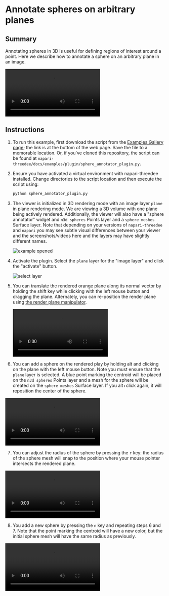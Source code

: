 # Annotate spheres on arbitrary planes

## Summary
Annotating spheres in 3D is useful for defining regions of interest around a point. Here we describe how to annotate a sphere on an arbitrary plane in an image.

![type:video](https://user-images.githubusercontent.com/1120672/225970403-f75e90dc-614d-409d-b1b7-f7453dededc1.mov)


## Instructions
1. To run this example, first download the script from the [Examples Gallery page](https://napari-threedee.github.io/generated/gallery/plugin/sphere_annotator_plugin/); the link is at the bottom of the web page. Save the file to a memorable location. Or, if you've cloned this repository, the script can be found at `napari-threedee/docs/examples/plugin/sphere_annotator_plugin.py`. 

2. Ensure you have activated a virtual environment with napari-threedee installed. Change directories to the script location and then execute the script using:
	```bash
	python sphere_annotator_plugin.py
	``` 
3. The viewer is initialized in 3D rendering mode with an image layer `plane` in plane rendering mode. We are viewing a 3D volume with one plane being actively rendered. Additionally, the viewer will also have a "sphere annotator" widget and `n3d spheres` Points layer and a `sphere meshes` Surface layer. Note that depending on your versions of `napari-threedee` and `napari` you may see subtle visual differences between your viewer and the screenshots/videos here and the layers may have slightly different names.

	![example opened](https://user-images.githubusercontent.com/1120672/225966223-fb426704-efb3-4ead-a7a5-8d0731f890ff.png)

4.  Activate the plugin. Select the `plane` layer for the "image layer" and click the "activate" button.

	![select layer](https://user-images.githubusercontent.com/1120672/225966635-337d550d-6880-424a-8b3b-d0f1de07b42f.png)
	
5. You can translate the rendered orange plane along its normal vector by holding the shift key while clicking with the left mouse button and dragging the plane.  Alternately, you can re-position the render plane using [the render plane manipulator](https://napari-threedee.github.io/how_to/render_plane_manipulator/).

	![type:video](https://user-images.githubusercontent.com/1120672/225967164-978493a3-ee48-4768-8359-029b6b18bb3f.mov)
	
6. You can add a sphere on the rendered play by holding alt and clicking on the plane with the left mouse button. Note you must ensure that the `plane` layer is selected. A blue point marking the centroid will be placed on the `n3d spheres` Points layer and a mesh for the sphere will be created on the `sphere meshes` Surface layer. If you alt+click again, it will reposition the center of the sphere.

![type:video](https://user-images.githubusercontent.com/1120672/225969195-c892ed99-0d97-45bf-b701-4ec07df90050.mov)

7. You can adjust the radius of the sphere by pressing the `r` key: the radius of the sphere mesh will snap to the position where your mouse pointer intersects the rendered plane.

![type:video](https://user-images.githubusercontent.com/1120672/225968729-ba5c2d6b-d2a3-4012-9c71-dc8ef9abb4a3.mov)

8. You add a new sphere by pressing the `n` key and repeating steps 6 and 7. Note that the point marking the centroid will have a new color, but the initial sphere mesh will have the same radius as previously.

![type:video](https://user-images.githubusercontent.com/1120672/225969966-c6ba56d0-4f27-4ad2-977d-b07e26b302f5.mov)